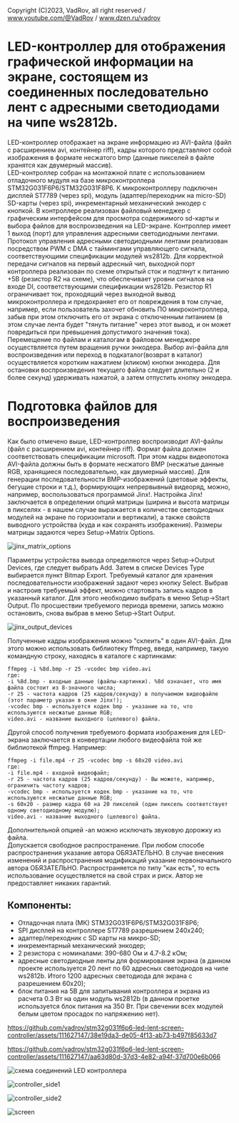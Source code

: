 Copyright (C)2023, VadRov, all right reserved / www.youtube.com/@VadRov / www.dzen.ru/vadrov
# LED-контроллер для отображения графической информации на экране, состоящем из соединенных последовательно лент с адресными светодиодами на чипе ws2812b. 
LED-контроллер отображает на экране информацию из AVI-файла (файл с расширением avi, контейнер riff), кадры которого представляют собой изображения в формате несжатого bmp (данные пикселей в файле хранятся как двумерный массив).\
LED-контроллер собран на монтажной плате с использованием отладочного мудуля на базе микроконтроллера STM32G031F6P6/STM32G031F8P6. К микроконтроллеру подключен дисплей ST7789 (через spi), модуль (адаптер/переходник на micro-SD) SD-карты (через spi), инкрементарный механический энкодер с кнопкой. В контроллере реализован файловый менеджер с графическим интерфейсом для просмотра содержимого sd-карты и выбора файлов для воспроизведения на LED-экране. Контроллер имеет 1 выход (порт) для управления адресными светодиодными лентами. Протокол управления адресными светодиодными лентами реализован посредством PWM c DMA с таймингами управляющего сигнала, соответствующими спецификации модулей ws2812b. Для корректной передачи сигналов на первый адресный чип, выходной порт контроллера реализован по схеме открытый сток и подтянут к питанию +5В (резистор R2 на схеме), что обеспечивает уровни сигналов на входе DI, соответствующими спецификации ws2812b. Резистор R1 ограничивает ток, проходящий через выходной вывод микроконтроллера и предохраняет его от повреждения в том случае, например, если пользователь захочет обновить ПО микроконтроллера, забыв при этом отключить его от экрана с отключенным питанием (в этом случае лента будет "тянуть питание" через этот вывод, и он может повредиться при превышения допустимого значения тока).
Перемещение по файлам и каталогам в файловом менеджере осуществляется путем вращения ручки энкодера. Выбор avi-файла для воспроизведения или переход в подкаталог(возврат в каталог) осуществляется коротким нажатием (кликом) кнопки энкодера. Для остановки воспроизведения текущего файла следует длительно (2 и более секунд) удерживать нажатой, а затем отпустить кнопку энкодера. 
# Подготовка файлов для воспроизведения
Как было отмечено выше, LED-контроллер воспроизводит AVI-файлы (файл с расширением avi, контейнер riff). Формат файла должен соответствовать спецификации microsoft. При этом кадры видеопотока AVI-файла должны быть в формате несжатого BMP (несжатые данные RGB, хранящиеся последовательно, как двумерный массив). Для генерации последовательности BMP-изображений (цветовые эффекты, бегущие строки и т.д.), формирующих непрервывный видеоряд, можно, например, воспользоваться программой Jinx!. Настройка Jinx! заключается в определении опций матрицы (ширина и высота матрицы в пикселях - в нашем случае выражается в количестве светодиодных модулей на экране по горизонтали и вертикали), а также свойств выводного устройства (куда и как сохранять изображения). Размеры матрицы задаются через Setup->Matrix Options. 

![jinx_matrix_options](https://github.com/vadrov/stm32g031f6p6-led-lent-screen-controller/assets/111627147/c513b7a0-72bb-46d3-817d-3182883e8733)

Параметры устройства вывода определяются через Setup->Output Devices, где следует выбрать Add. Затем в списке Devices Type выбирается пункт Bitmap Export. Требуемый каталог для хранения последовательности изображений задают через кнопку Select. Выбрав и настроив требуемый эффект, можно стартовать запись кадров в указанный каталог. Для этого необходимо выбрать в меню Setup->Start Output. По просшествии требуемого периода времени, запись можно остановить, снова выбрав в меню Setup->Start Output.

![jinx_output_devices](https://github.com/vadrov/stm32g031f6p6-led-lent-screen-controller/assets/111627147/a01735f5-6dc6-463a-a37c-f295db8f879b)

Полученные кадры изображения можно "склеить" в один AVI-файл. Для этого можно использовать библиотеку ffmpeg, введя, например, такую командную строку, находясь в каталоге с картинками:
```
ffmpeg -i %8d.bmp -r 25 -vcodec bmp video.avi
где:
-i %8d.bmp - входные данные (файлы-картинки). %8d означает, что имя файла состоит из 8-значного числа;
-r 25 - частота кадров (25 кадров/секунду) в получаемом видеофайле (этот параметр указан в окне Jinx!);
-vcodec bmp - используется кодек bmp - указание на то, что используются несжатые данные RGB;
video.avi - название выходного (целевого) файла.
```
Другой способ получения требуемого формата изображения для LED-экрана заключается в конвертации любого видеофайла той же библиотекой ffmpeg. Например:
```
ffmpeg -i file.mp4 -r 25 -vcodec bmp -s 60x20 video.avi
где:
-i file.mp4 - входной видеофайл;
-r 25 - частота кадров (25 кадров/секунду) - Вы можете, например, ограничить частоту кадров;
-vcodec bmp - используется кодек bmp - указание на то, что используются несжатые данные RGB;
-s 60x20 - размер кадра 60 на 20 пикселей (один пиксель соответствует одному светодиодному модулю);
video.avi - название выходного (целевого) файла.
```
Дополнительной опцией -an можно исключать звуковую дорожку из файла.\
Допускается свободное распространение. При любом способе распространения указание автора ОБЯЗАТЕЛЬНО. В случае внесения изменений и распространения модификаций указание первоначального автора ОБЯЗАТЕЛЬНО. Распространяется по типу "как есть", то есть использование осуществляется на свой страх и риск. Автор не предоставляет никаких гарантий.
## Компоненты:
- Отладочная плата (МК) STM32G031F6P6/STM32G031F8P6;
- SPI дисплей на контроллере ST7789 разрешением 240x240;
- адаптер/переходник с SD карты на микро-SD;
- инкрементарный механический энкодер;
- 2 резистора с номиналами: 390-680 Ом и 4.7-8.2 кОм;
- адресные светодиодные ленты для формирования экрана (в данном проекте используется 20 лент по 60 адресных светодиодов на чипе ws2812b. Итого 1200 адресных светодиода для экрана с разрешением 60х20);
- блок питания на 5В для запитывания контроллера и экрана из расчета 0.3 Вт на один модуль ws2812b (в данном проетке используется блок питания на 350 Вт. При свечении всех модулей белым цветом просадок по напряжению нет).
 
https://github.com/vadrov/stm32g031f6p6-led-lent-screen-controller/assets/111627147/38e19da3-de05-4f13-ab73-b497f85633d7

https://github.com/vadrov/stm32g031f6p6-led-lent-screen-controller/assets/111627147/aa63d80d-37d3-4e82-a94f-37d700e6b066

![схема соединений LED контроллера](https://github.com/vadrov/stm32g031f6p6-led-lent-screen-controller/assets/111627147/7e9db14c-1e46-4c8c-ba71-1c4ffcef843f)

![controller_side1](https://github.com/vadrov/stm32g031f6p6-led-lent-screen-controller/assets/111627147/383d8c5a-8d73-4b3e-b896-358a0a315c2e)

![controller_side2](https://github.com/vadrov/stm32g031f6p6-led-lent-screen-controller/assets/111627147/6ea11f9b-ff75-495c-a7b1-adb1f4f86806)

![screen](https://github.com/vadrov/stm32g031f6p6-led-lent-screen-controller/assets/111627147/9ab5b044-a5a9-4ee6-aa04-8c1c01cf9d0f)




